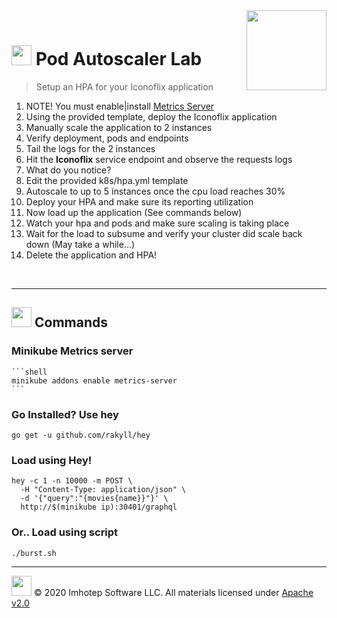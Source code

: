 <img src="../assets/k8sland.png" align="right" width="128" height="auto"/>

<br/>

# <img src="../assets/lab.png" width="32" height="auto"/> Pod Autoscaler Lab

> Setup an HPA for your Iconoflix application

1. NOTE! You must enable|install [Metrics Server](https://github.com/kubernetes-incubator/metrics-server)
1. Using the provided template, deploy the Iconoflix application
1. Manually scale the application to 2 instances
1. Verify deployment, pods and endpoints
1. Tail the logs for the 2 instances
1. Hit the **Iconoflix** service endpoint and observe the requests logs
1. What do you notice?
1. Edit the provided k8s/hpa.yml template
  1. Autoscale to up to 5 instances once the cpu load reaches 30%
1. Deploy your HPA and make sure its reporting utilization
1. Now load up the application (See commands below)
1. Watch your hpa and pods and make sure scaling is taking place
1. Wait for the load to subsume and verify your cluster did scale back down (May take a while...)
1. Delete the application and HPA!

<br/>

---
## <img src="../assets/fox.png" width="32" height="auto"/> Commands

### Minikube Metrics server

    ```shell
    minikube addons enable metrics-server
    ```

### Go Installed? Use hey

```shell
go get -u github.com/rakyll/hey
```

### Load using Hey!

```shell
hey -c 1 -n 10000 -m POST \
  -H "Content-Type: application/json" \
  -d '{"query":"{movies{name}}"}' \
  http://$(minikube ip):30401/graphql
```

### Or.. Load using script

```shell
./burst.sh
```


---
<img src="../assets/imhotep_logo.png" width="32" height="auto"/> © 2020 Imhotep Software LLC.
All materials licensed under [Apache v2.0](http://www.apache.org/licenses/LICENSE-2.0)